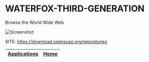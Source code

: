 # WATERFOX-THIRD-GENERATION
 
 Browse the World Wide Web
 
 ![Screenshot](https://appimage.github.io/database/Waterfox_Third_Generation/screenshot.png)
 
 SITE: https://download.opensuse.org/repositories

 | [Applications](https://portable-linux-apps.github.io/apps.html) | [Home](https://portable-linux-apps.github.io)
 | --- | --- |
